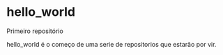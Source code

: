 # hello_world
 Primeiro repositório 
 
hello_world é o começo de uma serie de repositorios que estarão por vir.
